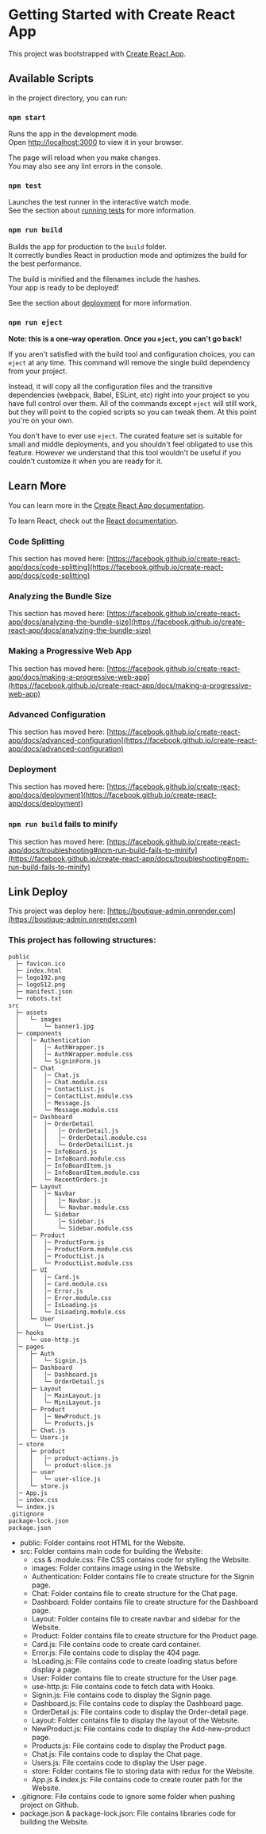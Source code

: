 # Getting Started with Create React App

This project was bootstrapped with [Create React App](https://github.com/facebook/create-react-app).

## Available Scripts

In the project directory, you can run:

### `npm start`

Runs the app in the development mode.\
Open [http://localhost:3000](http://localhost:3000) to view it in your browser.

The page will reload when you make changes.\
You may also see any lint errors in the console.

### `npm test`

Launches the test runner in the interactive watch mode.\
See the section about [running tests](https://facebook.github.io/create-react-app/docs/running-tests) for more information.

### `npm run build`

Builds the app for production to the `build` folder.\
It correctly bundles React in production mode and optimizes the build for the best performance.

The build is minified and the filenames include the hashes.\
Your app is ready to be deployed!

See the section about [deployment](https://facebook.github.io/create-react-app/docs/deployment) for more information.

### `npm run eject`

**Note: this is a one-way operation. Once you `eject`, you can't go back!**

If you aren't satisfied with the build tool and configuration choices, you can `eject` at any time. This command will remove the single build dependency from your project.

Instead, it will copy all the configuration files and the transitive dependencies (webpack, Babel, ESLint, etc) right into your project so you have full control over them. All of the commands except `eject` will still work, but they will point to the copied scripts so you can tweak them. At this point you're on your own.

You don't have to ever use `eject`. The curated feature set is suitable for small and middle deployments, and you shouldn't feel obligated to use this feature. However we understand that this tool wouldn't be useful if you couldn't customize it when you are ready for it.

## Learn More

You can learn more in the [Create React App documentation](https://facebook.github.io/create-react-app/docs/getting-started).

To learn React, check out the [React documentation](https://reactjs.org/).

### Code Splitting

This section has moved here: [https://facebook.github.io/create-react-app/docs/code-splitting](https://facebook.github.io/create-react-app/docs/code-splitting)

### Analyzing the Bundle Size

This section has moved here: [https://facebook.github.io/create-react-app/docs/analyzing-the-bundle-size](https://facebook.github.io/create-react-app/docs/analyzing-the-bundle-size)

### Making a Progressive Web App

This section has moved here: [https://facebook.github.io/create-react-app/docs/making-a-progressive-web-app](https://facebook.github.io/create-react-app/docs/making-a-progressive-web-app)

### Advanced Configuration

This section has moved here: [https://facebook.github.io/create-react-app/docs/advanced-configuration](https://facebook.github.io/create-react-app/docs/advanced-configuration)

### Deployment

This section has moved here: [https://facebook.github.io/create-react-app/docs/deployment](https://facebook.github.io/create-react-app/docs/deployment)

### `npm run build` fails to minify

This section has moved here: [https://facebook.github.io/create-react-app/docs/troubleshooting#npm-run-build-fails-to-minify](https://facebook.github.io/create-react-app/docs/troubleshooting#npm-run-build-fails-to-minify)

## Link Deploy

This project was deploy here: [https://boutique-admin.onrender.com](https://boutique-admin.onrender.com)

### This project has following structures:

```
public
  ├─ favicon.ico
  ├─ index.html
  ├─ logo192.png
  ├─ logo512.png
  ├─ manifest.json
  └─ robots.txt
src
  ├─ assets
  │   └─ images
  │       └─ banner1.jpg
  ├─ components
  │   │─ Authentication
  │   │   │─ AuthWrapper.js
  │   │   │─ AuthWrapper.module.css
  │   │   └─ SigninForm.js
  │   │─ Chat
  │   │   │─ Chat.js
  │   │   │─ Chat.module.css
  │   │   │─ ContactList.js
  │   │   │─ ContactList.module.css
  │   │   │─ Message.js
  │   │   └─ Message.module.css
  │   │─ Dashboard
  │   │   │─ OrderDetail
  │   │   │   │─ OrderDetail.js
  │   │   │   │─ OrderDetail.module.css
  │   │   │   └─ OrderDetailList.js
  │   │   │─ InfoBoard.js
  │   │   │─ InfoBoard.module.css
  │   │   │─ InfoBoardItem.js
  │   │   │─ InfoBoardItem.module.css
  │   │   └─ RecentOrders.js
  │   ├─ Layout
  │   │   │─ Navbar
  │   │   │   │─ Navbar.js
  │   │   │   └─ Navbar.module.css
  │   │   └─ Sidebar
  │   │       │─ Sidebar.js
  │   │       └─ Sidebar.module.css
  │   ├─ Product
  │   │   │─ ProductForm.js
  │   │   │─ ProductForm.module.css
  │   │   │─ ProductList.js
  │   │   └─ ProductList.module.css
  │   ├─ UI
  │   │   │─ Card.js
  │   │   │─ Card.module.css
  │   │   │─ Error.js
  │   │   │─ Error.module.css
  │   │   │─ IsLoading.js
  │   │   └─ IsLoading.module.css
  │   └─ User
  │       └─ UserList.js
  ├─ hooks
  │   └─ use-http.js
  │─ pages
  │   ├─ Auth
  │   │   └─ Signin.js
  │   ├─ Dashboard
  │   │   │─ Dashboard.js
  │   │   └─ OrderDetail.js
  │   ├─ Layout
  │   │   │─ MainLayout.js
  │   │   └─ MiniLayout.js
  │   ├─ Product
  │   │   │─ NewProduct.js
  │   │   └─ Products.js
  │   ├─ Chat.js
  │   └─ Users.js
  │─ store
  │   ├─ product
  │   │   │─ product-actions.js
  │   │   └─ product-slice.js
  │   ├─ user
  │   │   └─ user-slice.js
  │   └─ store.js
  │─ App.js
  │─ index.css
  └─ index.js
.gitignore
package-lock.json
package.json
```

- public: Folder contains root HTML for the Website.
- src: Folder contains main code for building the Website:
  - .css & .module.css: File CSS contains code for styling the Website.
  - images: Folder contains image using in the Website.
  - Authentication: Folder contains file to create structure for the Signin page.
  - Chat: Folder contains file to create structure for the Chat page.
  - Dashboard: Folder contains file to create structure for the Dashboard page.
  - Layout: Folder contains file to create navbar and sidebar for the Website.
  - Product: Folder contains file to create structure for the Product page.
  - Card.js: File contains code to create card container.
  - Error.js: File contains code to display the 404 page.
  - IsLoading.js: File contains code to create loading status before display a page.
  - User: Folder contains file to create structure for the User page.
  - use-http.js: File contains code to fetch data with Hooks.
  - Signin.js: File contains code to display the Signin page.
  - Dashboard.js: File contains code to display the Dashboard page.
  - OrderDetail.js: File contains code to display the Order-detail page.
  - Layout: Folder contains file to display the layout of the Website.
  - NewProduct.js: File contains code to display the Add-new-product page.
  - Products.js: File contains code to display the Product page.
  - Chat.js: File contains code to display the Chat page.
  - Users.js: File contains code to display the User page.
  - store: Folder contains file to storing data with redux for the Website.
  - App.js & index.js: File contains code to create router path for the Website.
- .gitignore: File contains code to ignore some folder when pushing project on Github.
- package.json & package-lock.json: File contains libraries code for building the Website.
